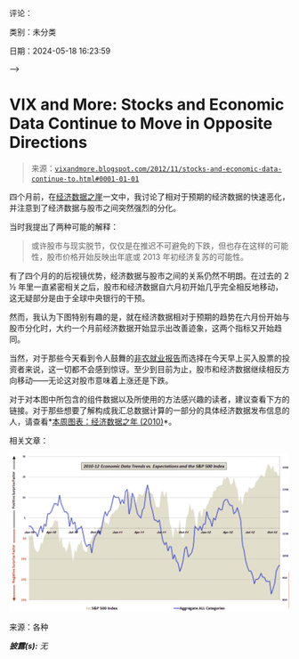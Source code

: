 评论：

类别：未分类

日期：2024-05-18 16:23:59

-->

# VIX and More: Stocks and Economic Data Continue to Move in Opposite Directions

> 来源：[`vixandmore.blogspot.com/2012/11/stocks-and-economic-data-continue-to.html#0001-01-01`](http://vixandmore.blogspot.com/2012/11/stocks-and-economic-data-continue-to.html#0001-01-01)

四个月前，在[经济数据之崖](http://vixandmore.blogspot.com/2012/07/economic-data-cliff.html)一文中，我讨论了相对于预期的经济数据的快速恶化，并注意到了经济数据与股市之间突然强烈的分化。

当时我提出了两种可能的解释：

> 或许股市与现实脱节，仅仅是在推迟不可避免的下跌，但也存在这样的可能性，股市价格开始反映出年底或 2013 年初经济复苏的可能性。

有了四个月的的后视镜优势，经济数据与股市之间的关系仍然不明朗。在过去的 2 ½ 年里一直紧密相关之后，股市和经济数据自六月初开始几乎完全相反地移动，这无疑部分是由于全球中央银行的干预。

然而，我认为下图特别有趣的是，就在经济数据相对于预期的趋势在六月份开始与股市分化时，大约一个月前经济数据开始显示出改善迹象，这两个指标又开始趋同。

当然，对于那些今天看到令人鼓舞的[非农就业报告](http://vixandmore.blogspot.com/search/label/nonfarm%20payrolls)而选择在今天早上买入股票的投资者来说，这一切都不会感到惊讶。至少到目前为止，股市和经济数据继续相反方向移动——无论这对股市意味着上涨还是下跌。

对于对本图中所包含的组件数据以及所使用的方法感兴趣的读者，建议查看下方的链接。对于那些想要了解构成我汇总数据计算的一部分的具体经济数据发布信息的人，请查看*[本周图表：经济数据之年 (2010)](http://vixandmore.blogspot.com/2011/01/chart-of-week-year-in-economic-data.html)*。

相关文章：

![](img/064742b4c0b6982662dbb261dbc11d5a.png)

来源：各种

***披露(s):*** *无*
